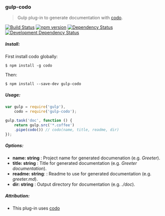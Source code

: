 ### gulp-codo
> Gulp plug-in to generate documentation with [codo](https://github.com/coffeedoc/codo).

[![Build Status](https://travis-ci.org/stpettersens/gulp-codo.png?branch=master)](https://travis-ci.org/stpettersens/gulp-remove-markdown)
[![npm version](https://badge.fury.io/js/gulp-codo.svg)](http://npmjs.com/package/gulp-remove-markdown)
[![Dependency Status](https://david-dm.org/stpettersens/gulp-codo.png?theme=shields.io)](https://david-dm.org/stpettersens/gulp-remove-markdown) [![Development Dependency Status](https://david-dm.org/stpettersens/gulp-codo/dev-status.png?theme=shields.io)](https://david-dm.org/stpettersens/gulp-remove-markdown#info=devDependencies)

##### Install:

First install codo globally:

	$ npm install -g codo

Then:

    $ npm install --save-dev gulp-codo

##### Usage:
```js
var gulp = require('gulp'),
    codo = require('gulp-codo');

gulp.task('doc', function () {
	return gulp.src('*.coffee')
	.pipe(codo()) // codo(name, title, readme, dir)
});
```

##### Options:

* **name: string** : Project name for generated documenation (e.g. *Greeter*).
* **title: string** : Title for generated documentation (e.g. *Greeter documentation*).
* **readme: string**: : Readme to use for generated documentation (e.g. *greeter.md*).
* **dir: string** : Output directory for documentation (e.g. *./doc*).

##### Attribution:

* This plug-in uses [codo](https://github.com/coffeedoc/codo)
